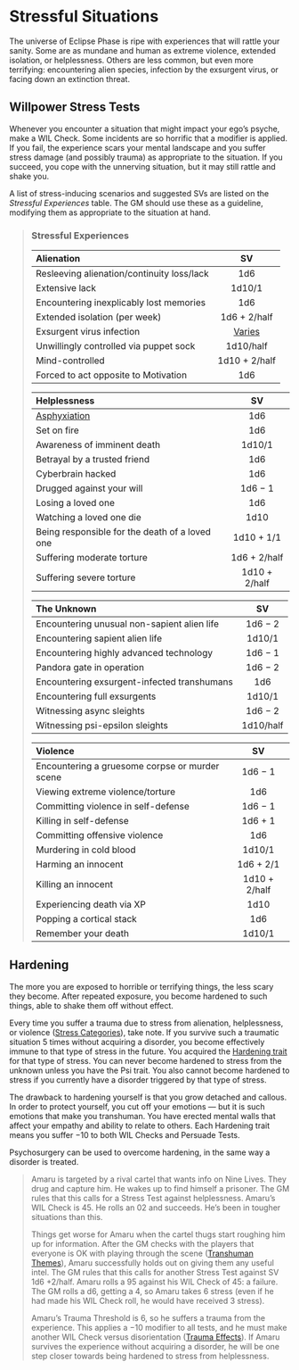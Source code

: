 # Stressful Situations

The universe of Eclipse Phase is ripe with experiences that will rattle your sanity. Some are as mundane and human as extreme violence, extended isolation, or helplessness. Others are less common, but even more terrifying: encountering alien species, infection by the exsurgent virus, or facing down an extinction threat.

## Willpower Stress Tests

Whenever you encounter a situation that might impact your ego’s psyche, make a WIL Check. Some incidents are so horrific that a modifier is applied. If you fail, the experience scars your mental landscape and you suffer stress damage (and possibly trauma) as appropriate to the situation. If you succeed, you cope with the unnerving situation, but it may still rattle and shake you.

A list of stress-inducing scenarios and suggested SVs are listed on the _Stressful Experiences_ table. The GM should use these as a guideline, modifying them as appropriate to the situation at hand.

<blockquote class="table">

### Stressful Experiences

| Alienation                                 |                   SV                    |
| :----------------------------------------- | :-------------------------------------: |
| Resleeving alienation/continuity loss/lack |                   1d6                   |
| Extensive lack                             |                 1d10/1                  |
| Encountering inexplicably lost memories    |                   1d6                   |
| Extended isolation (per week)              |              1d6 + 2/half               |
| Exsurgent virus infection                  | [Varies](../18/13-exsurgent-strains.md) |
| Unwillingly controlled via puppet sock     |                1d10/half                |
| Mind-controlled                            |              1d10 + 2/half              |
| Forced to act opposite to Motivation       |                   1d6                   |

| Helplessness                                             |      SV       |
| :------------------------------------------------------- | :-----------: |
| [Asphyxiation](28-environmental-factors.md#asphyxiation) |      1d6      |
| Set on fire                                              |      1d6      |
| Awareness of imminent death                              |    1d10/1     |
| Betrayal by a trusted friend                             |      1d6      |
| Cyberbrain hacked                                        |      1d6      |
| Drugged against your will                                |    1d6 − 1    |
| Losing a loved one                                       |      1d6      |
| Watching a loved one die                                 |     1d10      |
| Being responsible for the death of a loved one           |  1d10 + 1/1   |
| Suffering moderate torture                               | 1d6 + 2/half  |
| Suffering severe torture                                 | 1d10 + 2/half |

| The Unknown                                 |    SV     |
| :------------------------------------------ | :-------: |
| Encountering unusual non-sapient alien life |  1d6 − 2  |
| Encountering sapient alien life             |  1d10/1   |
| Encountering highly advanced technology     |  1d6 − 1  |
| Pandora gate in operation                   |  1d6 − 2  |
| Encountering exsurgent-infected transhumans |    1d6    |
| Encountering full exsurgents                |  1d10/1   |
| Witnessing async sleights                   |  1d6 − 2  |
| Witnessing psi-epsilon sleights             | 1d10/half |

| Violence                                       |      SV       |
| :--------------------------------------------- | :-----------: |
| Encountering a gruesome corpse or murder scene |    1d6 − 1    |
| Viewing extreme violence/torture               |      1d6      |
| Committing violence in self-defense            |    1d6 − 1    |
| Killing in self-defense                        |    1d6 + 1    |
| Committing offensive violence                  |      1d6      |
| Murdering in cold blood                        |    1d10/1     |
| Harming an innocent                            |   1d6 + 2/1   |
| Killing an innocent                            | 1d10 + 2/half |
| Experiencing death via XP                      |     1d10      |
| Popping a cortical stack                       |      1d6      |
| Remember your death                            |    1d10/1     |

</blockquote>

## Hardening

The more you are exposed to horrible or terrifying things, the less scary they become. After repeated exposure, you become hardened to such things, able to shake them off without effect.

Every time you suffer a trauma due to stress from alienation, helplessness, or violence ([Stress Categories](18-mental-health.md#stress-categories)), take note. If you survive such a traumatic situation 5 times without acquiring a disorder, you become effectively immune to that type of stress in the future. You acquired the [Hardening trait](../04/28-traits.md#hardening) for that type of stress. You can never become hardened to stress from the unknown unless you have the Psi trait. You also cannot become hardened to stress if you currently have a disorder triggered by that type of stress.

The drawback to hardening yourself is that you grow detached and callous. In order to protect yourself, you cut off your emotions — but it is such emotions that make you transhuman. You have erected mental walls that affect your empathy and ability to relate to others. Each Hardening trait means you suffer −10 to both WIL Checks and Persuade Tests.

Psychosurgery can be used to overcome hardening, in the same way a disorder is treated.

<blockquote>

Amaru is targeted by a rival cartel that wants info on Nine Lives. They drug and capture him. He wakes up to find himself a prisoner. The GM rules that this calls for a Stress Test against helplessness. Amaru’s WIL Check is 45. He rolls an 02 and succeeds. He’s been in tougher situations than this.

Things get worse for Amaru when the cartel thugs start roughing him up for information. After the GM checks with the players that everyone is OK with playing through the scene ([Transhuman Themes](../17/07-transhuman-themes.md)), Amaru successfully holds out on giving them any useful intel. The GM rules that this calls for another Stress Test against SV 1d6 +2/half. Amaru rolls a 95 against his WIL Check of 45: a failure. The GM rolls a d6, getting a 4, so Amaru takes 6 stress (even if he had made his WIL Check roll, he would have received 3 stress).

Amaru’s Trauma Threshold is 6, so he suffers a trauma from the experience. This applies a −10 modifier to all tests, and he must make another WIL Check versus disorientation ([Trauma Effects](18-mental-health.md#trauma-effects)). If Amaru survives the experience without acquiring a disorder, he will be one step closer towards being hardened to stress from helplessness.

</blockquote>
